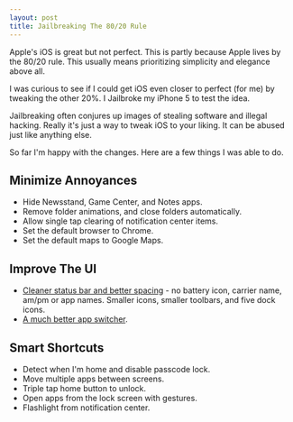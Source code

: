 ```yaml
---
layout: post
title: Jailbreaking The 80/20 Rule
---
```

Apple's iOS is great but not perfect. This is partly because Apple lives by the 80/20 rule. This usually means prioritizing simplicity and elegance above all.

I was curious to see if I could get iOS even closer to perfect (for me) by tweaking the other 20%. I Jailbroke my iPhone 5 to test the idea.

Jailbreaking often conjures up images of stealing software and illegal hacking. Really it's just a way to tweak iOS to your liking. It can be abused just like anything else.

So far I'm happy with the changes. Here are a few things I was able to do.

## Minimize Annoyances
- Hide Newsstand, Game Center, and Notes apps.
- Remove folder animations, and close folders automatically.
- Allow single tap clearing of notification center items.
- Set the default browser to Chrome.
- Set the default maps to Google Maps.

## Improve The UI
- [Cleaner status bar and better spacing](http://cloud.dankim.org/NKhT) - no battery icon, carrier name, am/pm or app names. Smaller icons, smaller toolbars, and five dock icons.
- [A much better app switcher](http://cloud.dankim.org/NMVM).

## Smart Shortcuts
- Detect when I'm home and disable passcode lock.
- Move multiple apps between screens.
- Triple tap home button to unlock.
- Open apps from the lock screen with gestures.
- Flashlight from notification center.
